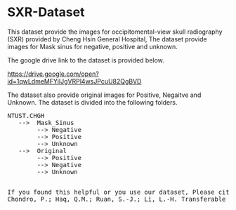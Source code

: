 # SXR-Dataset
This dataset provide the images for occipitomental-view  skull  radiography  (SXR) provided by Cheng Hsin General Hospital,
The dataset provide images for Mask sinus for negative, positive and unknown. 


The google drive link to the dataset is provided below.

https://drive.google.com/open?id=1qwLdmeMFYiIJgVRPl4wsJPcuU82QgBVD


The dataset also provide original images for Positive, Negaitve and Unknown. 
The dataset is divided into the following folders.
<pre>
NTUST.CHGH  
   -->  Mask_Sinus  
        --> Negative  
        --> Positive  
        --> Unknown  
   -->  Original  
        --> Positive  
        --> Negative  
        --> Unknown  
        <pre>
If you found this helpful or you use our dataset, Please cite our paper:
Chondro, P.; Haq, Q.M.; Ruan, S.-J.; Li, L.-H. Transferable Architecture for Segmenting Maxillary Sinuses on Texture-Enhanced Occipitomental View Radiographs. Mathematics 2020, 8, 768.

